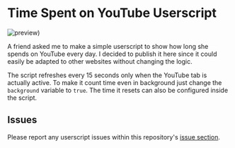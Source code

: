 # Time Spent on YouTube Userscript

![preview](https://github.com/marcodallagatta/userscripts/blob/main/time-spent-on-youtube/preview.jpg?raw=true))

A friend asked me to make a simple userscript to show how long she spends on YouTube every day.
I decided to publish it here since it could easily be adapted to other websites without changing the logic.

The script refreshes every 15 seconds only when the YouTube tab is actually active. To make it count time even in background just change the `background` variable to `true`. The time it resets can also be configured inside the script.

## Issues

Please report any userscript issues within this repository's [issue section](https://github.com/marcodallagatta/userscript-time-spent-youtube/issues).
